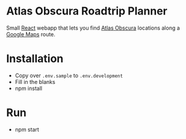 # Atlas Obscura Roadtrip Planner

Small [React](https://reactjs.org/) webapp that lets you find [Atlas Obscura](https://www.atlasobscura.com/) locations along a [Google Maps](https://developers.google.com/maps/documentation/) route.

# Installation

- Copy over ``.env.sample`` to ``.env.development``
- Fill in the blanks
- npm install

# Run

- npm start